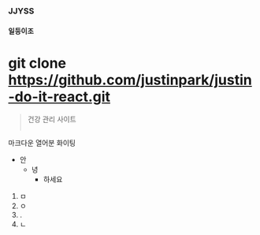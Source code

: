 ### JJYSS
#### 일등이조
# git clone https://github.com/justinpark/justin-do-it-react.git

> 건강 관리 사이트
>  > ~~~~



마크다운
열어분 화이팅

* 안
  * 녕   
    * 하세요 


1. ㅁ
2. ㅇ
3. .
4. ㄴ
